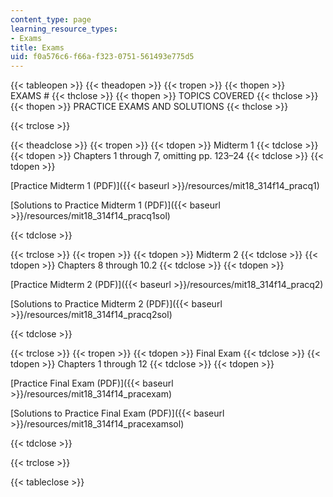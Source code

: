 ```yaml
---
content_type: page
learning_resource_types:
- Exams
title: Exams
uid: f0a576c6-f66a-f323-0751-561493e775d5
---
```


{{< tableopen >}}
{{< theadopen >}}
{{< tropen >}}
{{< thopen >}}
EXAMS #
{{< thclose >}}
{{< thopen >}}
TOPICS COVERED
{{< thclose >}}
{{< thopen >}}
PRACTICE EXAMS AND SOLUTIONS
{{< thclose >}}

{{< trclose >}}

{{< theadclose >}}
{{< tropen >}}
{{< tdopen >}}
Midterm 1
{{< tdclose >}}
{{< tdopen >}}
Chapters 1 through 7, omitting pp. 123–24
{{< tdclose >}}
{{< tdopen >}}


[Practice Midterm 1 (PDF)]({{< baseurl >}}/resources/mit18_314f14_pracq1)

[Solutions to Practice Midterm 1 (PDF)]({{< baseurl >}}/resources/mit18_314f14_pracq1sol)


{{< tdclose >}}

{{< trclose >}}
{{< tropen >}}
{{< tdopen >}}
Midterm 2
{{< tdclose >}}
{{< tdopen >}}
Chapters 8 through 10.2
{{< tdclose >}}
{{< tdopen >}}


[Practice Midterm 2 (PDF)]({{< baseurl >}}/resources/mit18_314f14_pracq2)

[Solutions to Practice Midterm 2 (PDF)]({{< baseurl >}}/resources/mit18_314f14_pracq2sol)


{{< tdclose >}}

{{< trclose >}}
{{< tropen >}}
{{< tdopen >}}
Final Exam
{{< tdclose >}}
{{< tdopen >}}
Chapters 1 through 12
{{< tdclose >}}
{{< tdopen >}}


[Practice Final Exam (PDF)]({{< baseurl >}}/resources/mit18_314f14_pracexam)

[Solutions to Practice Final Exam (PDF)]({{< baseurl >}}/resources/mit18_314f14_pracexamsol)


{{< tdclose >}}

{{< trclose >}}

{{< tableclose >}}